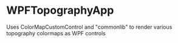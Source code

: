 # WPFTopographyApp
Uses ColorMapCustomControl and "commonlib" to render various topography colormaps as WPF controls
